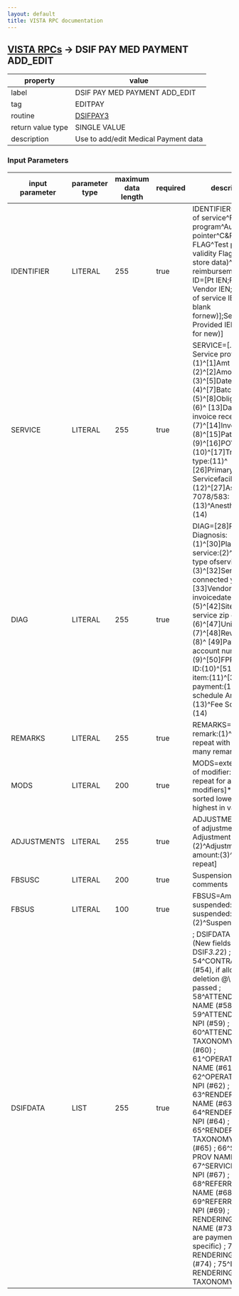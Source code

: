 ```yaml
---
layout: default
title: VISTA RPC documentation
---
```




## [VISTA RPCs](TableOfContent.md) &#8594; DSIF PAY MED PAYMENT ADD_EDIT 

 property | value 
--- | --- 
 label | DSIF PAY MED PAYMENT ADD_EDIT
 tag | EDITPAY
 routine | [DSIFPAY3](http://code.osehra.org/dox/Routine_DSIFPAY3_source.html)
 return value type | SINGLE VALUE
 description | Use to add/edit Medical Payment data

### Input Parameters

| input parameter | parameter type | maximum data length | required | description | 
| --- | --- | --- | --- | --- | 
| IDENTIFIER | LITERAL | 255 | true | IDENTIFIER=ID^Date of service^Fee program^Authorization pointer^C&P FLAG^Test payment validity Flag (do not store data)^Fee Basis reimbursement flag ID=[Pt IEN;Fee Basis Vendor IEN;Initial date of service IEN (or blank fornew)];Service Provided IEN (or blank for new)] | 
| SERVICE | LITERAL | 255 | true | SERVICE=[.01] Service provided:(1)^[1]Amt Claimed:(2)^[2]Amount Paid:(3)^[5]Date Finalized:(4)^[7]Batch IEN:(5)^[8]Obligation#:(6)^ [13]Datecorrect invoice received:(7)^[14]Invoice #:(8)^[15]Patienttype:(9)^[16]POV:(10)^[17]Treatment type:(11)^ [26]Primary Servicefacility:(12)^[27]Associated 7078/583:(13)^Anesthesia Time:(14) | 
| DIAG | LITERAL | 255 | true | DIAG=[28]Primary Diagnosis:(1)^[30]Place of service:(2)^[31]HCFA type ofservice:(3)^[32]Service connected y/n:(4)^ [33]Vendor invoicedate:(5)^[42]Site of service zip code:(6)^[47]Units paid:(7)^[48]Revenuecode:(8)^ [49]Patient account number:(9)^[50]FPPS claim ID:(10)^[51]FPPSline item:(11)^[34]Prompt payment:(12)^Fee schedule Amt:(13)^Fee Schedule:(14) | 
| REMARKS | LITERAL | 255 | true | REMARKS=IEN of remark:(1)^ [may repeat with however many remarks] | 
| MODS | LITERAL | 200 | true | MODS=external value of modifier:(1)^ [may repeat for any modifiers]*Must be sorted lowest to highest in value | 
| ADJUSTMENTS | LITERAL | 255 | true | ADJUSTMENTS=IEN of adjustment:(1)^IEN Adjustment Group:(2)^Adjustment amount:(3)^ [may repeat] | 
| FBSUSC | LITERAL | 200 | true | Suspension comments | 
| FBSUS | LITERAL | 100 | true | FBSUS=Amount suspended:(1)^date suspended:(2)^Suspend code:(3) | 
| DSIFDATA | LIST | 255 | true |  ; DSIFDATA array (New fields added DSIF*3.2*2) ;  54^CONTRACT IEN (#54), if allowed for deletion \@\ can be passed ;  58^ATTENDING PROV NAME (#58) ;  59^ATTENDING PROV NPI (#59) ;  60^ATTENDING PROV TAXONOMY CODE (#60) ;  61^OPERATING PROV NAME (#61) ;  62^OPERATING PROV NPI (#62) ;  63^RENDERING PROV NAME (#63) ;  64^RENDERING PROV NPI (#64) ;  65^RENDERING PROV TAXONOMY CODE (#65) ;  66^SERVICING PROV NAME (#66) ;  67^SERVICING PROV NPI (#67) ;  68^REFERRING PROV NAME (#68) ;  69^REFERRING PROV NPI (#69) ;  73^LI RENDERING PROV NAME (#73)    (these are payment line specific) ;  74^LI RENDERING PROV NPI (#74) ;  75^LI RENDERING PROV TAXONOMY (#75) | 